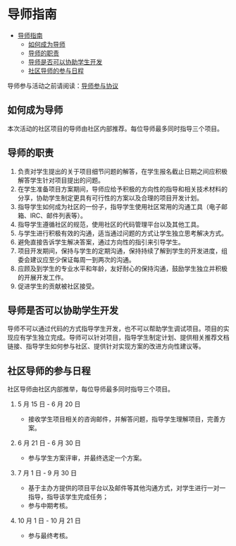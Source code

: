 # 导师指南

<!-- TOC -->

- [导师指南](#导师指南)
    - [如何成为导师](#如何成为导师)
    - [导师的职责](#导师的职责)
    - [导师是否可以协助学生开发](#导师是否可以协助学生开发)
    - [社区导师的参与日程](#社区导师的参与日程)

<!-- /TOC -->

导师参与活动之前请阅读：[导师参与协议](./assets/mentor-rules.txt)

## 如何成为导师

本次活动的社区项目的导师由社区内部推荐。每位导师最多同时指导三个项目。

## 导师的职责

1. 负责对学生提出的关于项目细节问题的解答，在学生报名截止日期之间应积极解答学生针对项目提出的问题。
2. 在学生准备项目方案期间，导师应给予积极的方向性的指导和相关技术材料的分享，协助学生制定更具有可行性的方案以及合理的项目开发计划。
3. 指导学生如何成为社区的一份子，指导学生使用社区常用的沟通工具（电子邮箱、IRC、邮件列表等）。
4. 指导学生遵循社区的规范，使用社区的代码管理平台以及其他工具。
5. 与学生进行积极有效的沟通，适当通过问题的方式让学生独立思考解决方式。
6. 避免直接告诉学生解决答案，通过方向性的指引来引导学生。
7. 项目开发期间，保持与学生的定期沟通，保持持续了解到学生的开发进度，组委会建议应至少保证每周一到两次的沟通。
8. 应顾及到学生的专业水平和年龄，友好耐心的保持沟通，鼓励学生独立并积极的开展开发工作。
9. 促进学生的贡献被社区接受。

## 导师是否可以协助学生开发

导师不可以通过代码的方式指导学生开发，也不可以帮助学生调试项目。项目的实现应有学生独立完成。导师可以针对项目，指导学生制定计划、提供相关推荐文档链接、指导学生如何参与社区、提供针对实现方案的改进方向性建议等。

## 社区导师的参与日程

社区导师由社区内部推举，每位导师最多同时指导三个项目。

1. 5 月 15 日 - 6 月 20 日

   - 接收学生项目相关的咨询邮件，并解答问题，指导学生理解项目，完善方案。

2. 6 月 21 日 - 6 月 30 日

   - 参与学生方案评审，并最终选定一个方案。

3. 7 月 1 日 - 9 月 30 日

   - 基于主办方提供的项目平台以及邮件等其他沟通方式，对学生进行一对一指导，指导该学生完成任务；
   - 参与中期考核。

4. 10 月 1 日 - 10 月 21 日

   - 参与最终考核。
